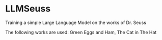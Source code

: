 # LLMSeuss
Training a simple Large Language Model on the works of Dr. Seuss

The following works are used: Green Eggs and Ham, The Cat in The Hat
